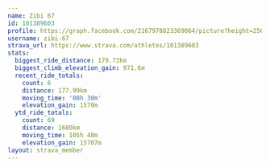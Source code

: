 ```yaml
---
name: Zibi 67
id: 101389603
profile: https://graph.facebook.com/2167978823369064/picture?height=256&width=256
username: zibi-67
strava_url: https://www.strava.com/athletes/101389603
stats:
  biggest_ride_distance: 179.73km
  biggest_climb_elevation_gain: 971.6m
  recent_ride_totals:
    count: 6
    distance: 177.99km
    moving_time: '08h 38m'
    elevation_gain: 1570m
  ytd_ride_totals:
    count: 69
    distance: 1680km
    moving_time: 105h 48m
    elevation_gain: 15707m
layout: strava_member
--- 
```

